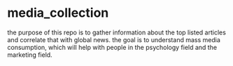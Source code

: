 # media_collection
the purpose of this repo is to gather information about the top listed articles and correlate that with global news. the goal is to understand mass media consumption, which will help with people in the psychology field and the marketing field. 
